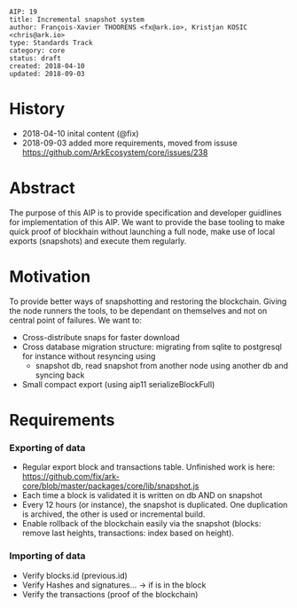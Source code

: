 ```
AIP: 19
title: Incremental snapshot system
author: François-Xavier THOORENS <fx@ark.io>, Kristjan KOSIC <chris@ark.io>
type: Standards Track
category: core
status: draft
created: 2018-04-10
updated: 2018-09-03
```

History
========
- 2018-04-10 inital content (@fix)
- 2018-09-03 added more requirements, moved from issuse https://github.com/ArkEcosystem/core/issues/238

Abstract
========
The purpose of this AIP is to provide specification and developer guidlines for implementation of this AIP.
We want to provide the base tooling to make quick proof of blockhain without launching a full node, make use of local exports (snapshots) and execute them regularly. 

Motivation
==========
To provide better ways of snapshotting and restoring the blockchain. Giving the node runners the tools, to be dependant on themselves and not on central point of failures. 
We want to:
- Cross-distribute snaps for faster download
- Cross database migration structure: migrating from sqlite to postgresql for instance without resyncing using
  - snapshot db, read snapshot from another node using another db and syncing back
- Small compact export (using aip11 serializeBlockFull)

Requirements
==============
### Exporting of data
- Regular export block and transactions table. Unfinished work is here: https://github.com/fix/ark-core/blob/master/packages/core/lib/snapshot.js
- Each time a block is validated it is written on db AND on snapshot
- Every 12 hours (or instance), the snapshot is duplicated. One duplication is archived, the other is used or incremental build.
- Enable rollback of the blockchain easily via the snapshot (blocks: remove last heights, transactions: index based on height). 

### Importing of data
- Verify blocks.id (previous.id)
- Verify Hashes and signatures… -> if is in the block
- Verify the transactions (proof of the blockchain)
